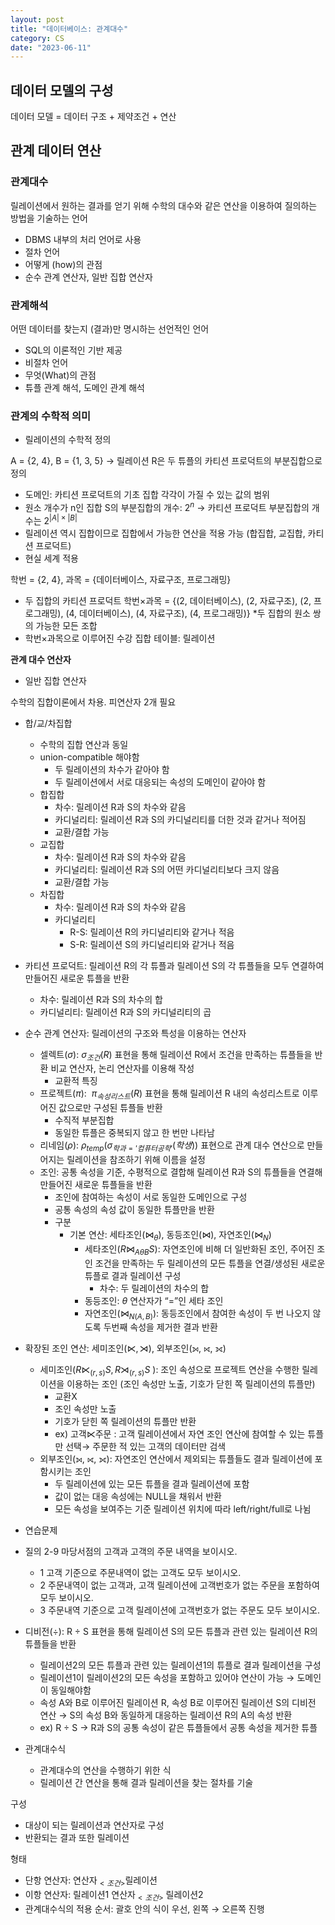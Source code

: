 ```yaml
---
layout: post
title: "데이터베이스: 관계대수"
category: CS
date: "2023-06-11"
---
```


## 데이터 모델의 구성

데이터 모델 = 데이터 구조 + 제약조건 + 연산

## 관계 데이터 연산

### 관계대수

릴레이션에서 원하는 결과를 얻기 위해 수학의 대수와 같은 연산을 이용하여 질의하는 방법을 기술하는 언어

- DBMS 내부의 처리 언어로 사용
- 절차 언어
- 어떻게 (how)의 관점
- 순수 관계 연산자, 일반 집합 연산자

### 관계해석

어떤 데이터를 찾는지 (결과)만 명시하는 선언적인 언어

- SQL의 이론적인 기반 제공
- 비절차 언어
- 무엇(What)의 관점
- 튜플 관계 해석, 도메인 관계 해석

### 관계의 수학적 의미

- 릴레이션의 수학적 정의

A = {2, 4}, B = {1, 3, 5} → 릴레이션 R은 두 튜플의 카티션 프로덕트의 부분집합으로 정의

- 도메인: 카티션 프로덕트의 기초 집합 각각이 가질 수 있는 값의 범위
- 원소 개수가 n인 집합 S의 부분집합의 개수: $2^n$ → 카티션 프로덕트 부분집합의 개수는 $2^{|A|\times|B|}$
- 릴레이션 역시 집합이므로 집합에서 가능한 연산을 적용 가능 (합집합, 교집합, 카티션 프로덕트)
- 현실 세계 적용

학번 = {2, 4}, 과목 = {데이터베이스, 자료구조, 프로그래밍}

- 두 집합의 카티션 프로덕트 학번$\times$과목 = {(2, 데이터베이스), (2, 자료구조), (2, 프로그래밍), (4, 데이터베이스), (4, 자료구조), (4, 프로그래밍)} *두 집합의 원소 쌍의 가능한 모든 조합
- 학번$\times$과목으로 이루어진 수강 집합 테이블: 릴레이션

**관계 대수 연산자**

- 일반 집합 연산자

수학의 집합이론에서 차용. 피연산자 2개 필요

- 합/교/차집합
    - 수학의 집합 연산과 동일
    - union-compatible 해야함
        - 두 릴레이션의 차수가 같아야 함
        - 두 릴레이션에서 서로 대응되는 속성의 도메인이 같아야 함
    - 합집합
        - 차수: 릴레이션 R과 S의 차수와 같음
        - 카디널리티: 릴레이션 R과 S의 카디널리티를 더한 것과 같거나 적어짐
        - 교환/결합 가능
    - 교집합
        - 차수: 릴레이션 R과 S의 차수와 같음
        - 카디널리티: 릴레이션 R과 S의 어떤 카디널리티보다 크지 않음
        - 교환/결합 가능
    - 차집합
        - 차수: 릴레이션 R과 S의 차수와 같음
        - 카디널리티
            - R-S: 릴레이션 R의 카디널리티와 같거나 적음
            - S-R: 릴레이션 S의 카디널리티와 같거나 적음
- 카티션 프로덕트: 릴레이션 R의 각 튜플과 릴레이션 S의 각 튜플들을 모두 연결하여 만들어진 새로운 튜플을 반환
    - 차수: 릴레이션 R과 S의 차수의 합
    - 카디널리티: 릴레이션 R과 S의 카디널리티의 곱
- 순수 관계 연산자: 릴레이션의 구조와 특성을 이용하는 연산자
    - 셀렉트($\sigma$): $\sigma_{조건}(R)$ 표현을 통해 릴레이션 R에서 조건을 만족하는 튜플들을 반환 비교 연산자, 논리 연산자를 이용해 작성
        - 교환적 특징
    - 프로젝트($\pi$):  $\pi_{속성리스트}(R)$ 표현을 통해 릴레이션 R 내의 속성리스트로 이루어진 값으로만 구성된 튜플들 반환
        - 수직적 부분집합
        - 동일한 튜플은 중복되지 않고 한 번만 나타남
    - 리네임($\rho$): $\rho_{temp}(\sigma_{학과='컴퓨터공학'}(학생))$ 표현으로 관계 대수 연산으로 만들어지는 릴레이션을 참조하기 위해 이름을 설정
    - 조인: 공통 속성을 기준, 수평적으로 결합해 릴레이션 R과 S의 튜플들을 연결해 만들어진 새로운 튜플들을 반환
        - 조인에 참여하는 속성이 서로 동일한 도메인으로 구성
        - 공통 속성의 속성 값이 동일한 튜플만을 반환
        - 구분
            - 기본 연산: 세타조인($\bowtie_\theta$), 동등조인($\bowtie$), 자연조인($\bowtie_N$)
                - 세타조인($R \bowtie_{A\theta B} S$): 자연조인에 비해 더 일반화된 조인, 주어진 조인 조건을 만족하는 두 릴레이션의 모든 튜플을 연결/생성된 새로운 튜플로 결과 릴레이션 구성
                    - 차수: 두 릴레이션의 차수의 합
                - 동등조인: $\theta$ 연산자가 “=”인 세타 조인
                - 자연조인($\bowtie_{N(A,B)}$): 동등조인에서 참여한 속성이 두 번 나오지 않도록 두번째 속성을 제거한 결과 반환
- 확장된 조인 연산: 세미조인($\ltimes, \rtimes$), 외부조인(⟕, ⟖, ⟗)
    - 세미조인($R \ltimes_{(r,s)} S, R\rtimes_{(r,s)} S$ ): 조인 속성으로 프로젝트 연산을 수행한 릴레이션을 이용하는 조인 (조인 속성만 노출, 기호가 닫힌 쪽 릴레이션의 튜플만)
        - 교환X
        - 조인 속성만 노출
        - 기호가 닫힌 쪽 릴레이션의 튜플만 반환
        - ex) 고객$\ltimes$주문 : 고객 릴레이션에서 자연 조인 연산에 참여할 수 있는 튜플만 선택→ 주문한 적 있는 고객의 데이터만 검색
    - 외부조인(⟕, ⟖, ⟗): 자연조인 연산에서 제외되는 튜플들도 결과 릴레이션에 포함시키는 조인
        - 두 릴레이션에 있는 모든 튜플을 결과 릴레이션에 포함
        - 값이 없는 대응 속성에는 NULL을 채워서 반환
        - 모든 속성을 보여주는 기준 릴레이션 위치에 따라 left/right/full로 나뉨
- 연습문제
- 질의 2-9 마당서점의 고객과 고객의 주문 내역을 보이시오.
    - 1 고객 기준으로 주문내역이 없는 고객도 모두 보이시오.
    - 2 주문내역이 없는 고객과, 고객 릴레이션에 고객번호가 없는 주문을 포함하여 모두 보이시오.
    - 3 주문내역 기준으로 고객 릴레이션에 고객번호가 없는 주문도 모두 보이시오.
- 디비전($\div$): R $\div$ S 표현을 통해 릴레이션 S의 모든 튜플과 관련 있는 릴레이션 R의 튜플들을 반환
    - 릴레이션2의 모든 튜플과 관련 있는 릴레이션1의 튜플로 결과 릴레이션을 구성
    - 릴레이션1이 릴레이션2의 모든 속성을 포함하고 있어야 연산이 가능 → 도메인이 동일해야함
    - 속성 A와 B로 이루어진 릴레이션 R, 속성 B로 이루어진 릴레이션 S의 디비전 연산 → S의 속성 B와 동일하게 대응하는 릴레이션 R의 A의 속성 반환
    - ex) R $\div$ S → R과 S의 공통 속성이 같은 튜플들에서 공통 속성을 제거한 튜플

- 관계대수식
    - 관계대수의 연산을 수행하기 위한 식
    - 릴레이션 간 연산을 통해 결과 릴레이션을 찾는 절차를 기술

구성

- 대상이 되는 릴레이션과 연산자로 구성
- 반환되는 결과 또한 릴레이션

형태

- 단항 연산자: 연산자$_{<조건>}$릴레이션
- 이항 연산자: 릴레이션1 연산자$_{<조건>}$ 릴레이션2
- 관계대수식의 적용 순서: 괄호 안의 식이 우선, 왼쪽 → 오른쪽 진행